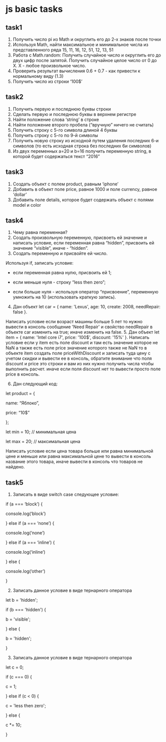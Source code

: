 # js basic tasks
## task1
1. Получить число pi из Math и округлить его до 2-х знаков после точки
2. Используя Math, найти максимальное и минимальное числа из представленного ряда 15, 11, 16, 12, 51, 12, 13, 51
3. Работа с Math.random:
Получить случайное число и округлить его до двух цифр после запятой. Получить случайное целое число от 0 до X. X - любое произвольное число.
4. Проверить результат вычисления 0.6 + 0.7 - как привести к нормальному виду (1.3)
5. Получить число из строки ‘100$’
## task2
1. Получить первую и последнюю буквы строки
2. Сделать первую и последнюю буквы в верхнем регистре
3. Найти положение слова ‘string’ в строке
4. Найти положение второго пробела (“вручную” ничего не считать)
5. Получить строку с 5-го символа длиной 4 буквы
6. Получить строку с 5-го по 9-й символы
7. Получить новую строку из исходной путем удаления последних 6-и символов (то есть исходная строка без последних 6и символов)
8. Из двух переменных a=20 и b=16 получить переменную string, в которой будет содержаться текст “2016”
## task3
1. Создать объект с полем product, равным ‘iphone’
2. Добавить в объект поле price, равное 1000 и поле currency, равное ‘dollar’
3. Добавить поле details, которое будет содержать объект с полями model и color
## task4
1. Чему равна переменная?
2. Создать произвольную переменную, присвоеть ей значение и написать условие, если переменная равна “hidden”, присвоить ей значение “visible”, иначе - “hidden”.
3. Создать переменную и присвойте ей число.

Используя if, записать условие:

- если переменная равна нулю, присвоить ей 1;

- если меньше нуля - строку “less then zero”;

- если больше нуля - используя оператор “присвоение”, переменную умножить на 10 (использовать краткую запись).
4. Дан объект let car = { name: 'Lexus', age: 10, create: 2008, needRepair: false }.

Написать условие если возраст машины больше 5 лет то нужно вывести в консоль сообщение 'Need Repair' и свойство needRepair в объекте car изменить на true; иначе изменить на false.
5. Дан объект let item = { name: 'Intel core i7', price: '100$', discount: '15%' }.
Написать условие если у item есть поле discount и там есть значение которое не NaN а также есть поле price значение которого также не NaN то в объекте item создать поле priceWithDiscount и записать туда цену с учетом скидки и вывести ее в консоль, обратите внимание что поля discount и price это строки и вам из них нужно получить числа чтобы выполнить расчет. иначе если поля discount нет то вывести просто поле price в консоль.

6. Дан следующий код:

let product = {

name: “Яблоко”,

price: “10$”

};



let min = 10; // минимальная цена

let max = 20; // максимальная цена



Написать условие если цена товара больше или равна минимальной цене и меньше или равна максимальной цене то вывести в консоль название этого товара, иначе вывести в консоль что товаров не найдено.
## task5
1. Записать в виде switch case следующее условие:



if (a === ‘block’) {

   console.log(‘block’)

} else if (a === ‘none’) {

   console.log(‘none’)

} else if (a === ‘inline’) {

   console.log(‘inline’)

} else {

   console.log(‘other’)

}

2. Записать данное условие в виде тернарного оператора

let b = 'hidden';

if (b === 'hidden') {

  b = 'visible';

} else {

  b = 'hidden';

}

3. Записать данное условие в виде тернарного оператора

let c = 0;



if (c === 0) {

  c = 1;

} else if (c < 0) {

  c = 'less then zero';

} else {

  c *= 10;

}